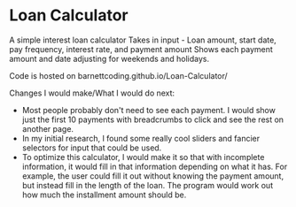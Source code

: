 # Loan Calculator
 A simple interest loan calculator
Takes in input - Loan amount, start date, pay frequency, interest rate, and payment amount
Shows each payment amount and date adjusting for weekends and holidays.

Code is hosted on barnettcoding.github.io/Loan-Calculator/

Changes I would make/What I would do next:
- Most people probably don't need to see each payment. I would show just the first 10 payments with breadcrumbs to click and see the rest on another page.
- In my initial research, I found some really cool sliders and fancier selectors for input that could be used.
- To optimize this calculator, I would make it so that with incomplete information, it would fill in that information depending on what it has. For example, the user could fill it out without knowing the payment amount, but instead fill in the length of the loan. The program would work out how much the installment amount should be.
